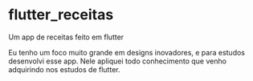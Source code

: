 # flutter_receitas

Um app de receitas feito em flutter

Eu tenho um foco muito grande em designs inovadores, e para estudos desenvolvi esse app. 
Nele apliquei todo conhecimento que venho adquirindo nos estudos de flutter.
